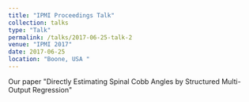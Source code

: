 ```yaml
---
title: "IPMI Proceedings Talk"
collection: talks
type: "Talk"
permalink: /talks/2017-06-25-talk-2
venue: "IPMI 2017"
date: 2017-06-25
location: "Boone, USA "
---
```


Our paper &quot;Directly Estimating Spinal Cobb Angles by Structured Multi-Output Regression&quot;
